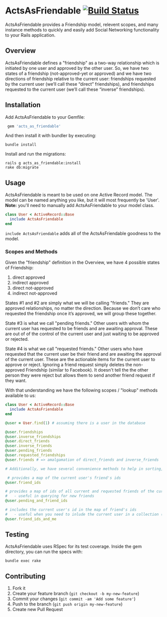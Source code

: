 # ActsAsFriendable [![Build Status](https://travis-ci.org/jrmyward/acts_as_friendable.png?branch=master)](https://travis-ci.org/jrmyward/acts_as_friendable)

ActsAsFriendable provides a Friendship model, relevent scopes, and many instance methods to quickly and easily add Social Networking functionality to your Rails application.

## Overview

ActsAsFriendable defines a "friendship" as a two-way relationship which is initiated by one user and approved by the other user. So, we have two states of a friendship (not-approved-yet or approved) and we have two directions of friendship relative to the current user: friendships requested by the current user (we’ll call these “direct” friendships), and friendships requested to the current user (we’ll call these “inverse” friendships).

## Installation

Add ActsAsFriendable to your Gemfile:

```ruby
 gem 'acts_as_friendable'
```

And then install it with bundler by executing:

```shell
bundle install
```

Install and run the migrations:

```shell
rails g acts_as_friendable:install
rake db:migrate
```

## Usage

ActsAsFriendable is meant to be used on one Active Record model. The model can be named anything you like, but it will most frequently be 'User'. **Note:** you'll need to manually add ActsAsFriendable to your model class.

```ruby
class User < ActiveRecord::Base
  include ActsAsFriendable
end
```

`include ActsAsFriendable` adds all of the ActsAsFriendable goodness to the model.

### Scopes and Methods

Given the "friendship" definition in the Overview, we have 4 possible states of Friendship:

1. direct approved
2. indirect approved
3. direct not-approved
4. indirect not-approved

States #1 and #2 are simply what we will be calling "friends." They are approved relationships, no matter the direction. Because we don’t care who requested the friendship once it’s approved, we will group these together.

State #3 is what we call "pending friends." Other users with whom the current user has requested to be friends and are awaiting approval. These are out of of the control of the current user and just waiting to be approved or rejected.

State #4 is what we call "requested friends." Other users who have requested that the current user be their friend and are awaiting the approval of the current user. These are the actionable items for the current user to approve or reject. Ignoring a friend request simply deletes the non-approved Friendship (similar to Facebook). It doesn't tell the the other person they were reject but allows them to send another friend request if they want.

With that understanding we have the following scopes / "lookup" methods available to us:

```ruby
class User < ActiveRecord::Base
  include ActsAsFriendable
end

@user = User.find(1) # assuming there is a user in the database

@user.friendships
@user.inverse_friendships
@user.direct_friends
@user.inverse_friends
@user.pending_friends
@user.requested_friendships
@user.friends # => amalgamation of direct_friends and inverse_friends

# Additionally, we have several convenience methods to help in sorting, listing, finding, etc.

 # provides a map of the current user's friend's ids
@user.friend_ids

# provides a map of ids of all current and requested friends of the current user
#   - useful in querying for new friends
@user.pending_and_friend_ids

# includes the current user's id in the map of friend's ids
#   - useful when you need to inlude the current user in a collection (Activities, Comments, Leaderboards, etc.)
@user.friend_ids_and_me


```

## Testing

ActsAsFriendable uses RSpec for its test coverage. Inside the gem directory, you can run the specs with:

```shell
bundle exec rake
```

## Contributing

1. Fork it
2. Create your feature branch (`git checkout -b my-new-feature`)
3. Commit your changes (`git commit -am 'Add some feature'`)
4. Push to the branch (`git push origin my-new-feature`)
5. Create new Pull Request
